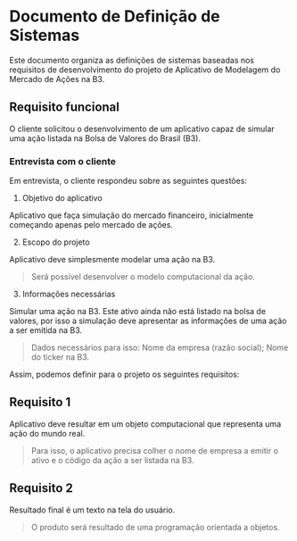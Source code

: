 # Documento de Definição de Sistemas

Este documento organiza as definições de sistemas baseadas nos requisitos de desenvolvimento do projeto de Aplicativo de Modelagem do Mercado de Ações na B3.

## Requisito funcional

O cliente solicitou o desenvolvimento de um aplicativo capaz de simular uma ação listada na Bolsa de Valores do Brasil (B3).

### Entrevista com o cliente

Em entrevista, o cliente respondeu sobre as seguintes questões:

1. Objetivo do aplicativo

Aplicativo que faça simulação do mercado financeiro, inicialmente começando apenas pelo mercado de ações.


2. Escopo do projeto

Aplicativo deve simplesmente modelar uma ação na B3.

> Será possível desenvolver o modelo computacional da ação. 

3. Informações necessárias

Simular uma ação na B3.
Este ativo ainda não está listado na bolsa de valores, por isso a simulação deve apresentar as informações de uma ação a ser emitida na B3.
> Dados necessários para isso: Nome da empresa (razão social); Nome do ticker na B3. 


Assim, podemos definir para o projeto os seguintes requisitos:

## Requisito 1

Aplicativo deve resultar em um objeto computacional que representa uma ação do mundo real.

> Para isso, o aplicativo precisa colher o nome de empresa a emitir o ativo e o código da ação a ser listada na B3.

## Requisito 2 

Resultado final é um texto na tela do usuário.

> O produto será resultado de uma programação orientada a objetos.

